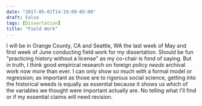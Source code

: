 ```yaml
---
date: "2017-05-01T14:19:09-05:00"
draft: False
tags: [Dissertation]
title: "Field Work"
...
```


I will be in Orange County, CA and Seattle, WA the last week of May and first week of June conducting field work for my dissertation. Should be fun "practicing history without a license" as my co-chair is fond of saying. But in truth, I think good empirical research on foreign policy *needs* archival work now more than ever. I can only show so much with a formal model or regression; as important as those are to rigorous social science, getting into the historical weeds is equally as essential because it shows us which of the variables we thought were important actually are. No telling what I'll find or if my essential claims will need revision.
